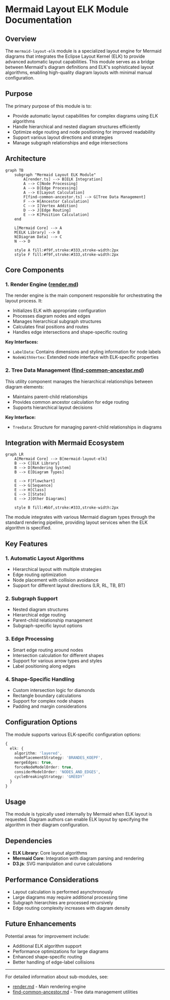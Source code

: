 # Mermaid Layout ELK Module Documentation

## Overview

The `mermaid-layout-elk` module is a specialized layout engine for Mermaid diagrams that integrates the Eclipse Layout Kernel (ELK) to provide advanced automatic layout capabilities. This module serves as a bridge between Mermaid's diagram definitions and ELK's sophisticated layout algorithms, enabling high-quality diagram layouts with minimal manual configuration.

## Purpose

The primary purpose of this module is to:
- Provide automatic layout capabilities for complex diagrams using ELK algorithms
- Handle hierarchical and nested diagram structures efficiently
- Optimize edge routing and node positioning for improved readability
- Support various layout directions and strategies
- Manage subgraph relationships and edge intersections

## Architecture

```mermaid
graph TB
    subgraph "Mermaid Layout ELK Module"
        A[render.ts] --> B[ELK Integration]
        A --> C[Node Processing]
        A --> D[Edge Processing]
        A --> E[Layout Calculation]
        F[find-common-ancestor.ts] --> G[Tree Data Management]
        F --> H[Ancestor Calculation]
        C --> I[Vertex Addition]
        D --> J[Edge Routing]
        E --> K[Position Calculation]
    end
    
    L[Mermaid Core] --> A
    M[ELK Library] --> B
    N[Diagram Data] --> C
    N --> D
    
    style A fill:#f9f,stroke:#333,stroke-width:2px
    style F fill:#f9f,stroke:#333,stroke-width:2px
```

## Core Components

### 1. Render Engine ([render.md](render.md))

The render engine is the main component responsible for orchestrating the layout process. It:
- Initializes ELK with appropriate configuration
- Processes diagram nodes and edges
- Manages hierarchical subgraph structures
- Calculates final positions and routes
- Handles edge intersections and shape-specific routing

**Key Interfaces:**
- `LabelData`: Contains dimensions and styling information for node labels
- `NodeWithVertex`: Extended node interface with ELK-specific properties

### 2. Tree Data Management ([find-common-ancestor.md](find-common-ancestor.md))

This utility component manages the hierarchical relationships between diagram elements:
- Maintains parent-child relationships
- Provides common ancestor calculation for edge routing
- Supports hierarchical layout decisions

**Key Interface:**
- `TreeData`: Structure for managing parent-child relationships in diagrams

## Integration with Mermaid Ecosystem

```mermaid
graph LR
    A[Mermaid Core] --> B[mermaid-layout-elk]
    B --> C[ELK Library]
    B --> D[Rendering System]
    B --> E[Diagram Types]
    
    E --> F[Flowchart]
    E --> G[Sequence]
    E --> H[Class]
    E --> I[State]
    E --> J[Other Diagrams]
    
    style B fill:#bbf,stroke:#333,stroke-width:2px
```

The module integrates with various Mermaid diagram types through the standard rendering pipeline, providing layout services when the ELK algorithm is specified.

## Key Features

### 1. Automatic Layout Algorithms
- Hierarchical layout with multiple strategies
- Edge routing optimization
- Node placement with collision avoidance
- Support for different layout directions (LR, RL, TB, BT)

### 2. Subgraph Support
- Nested diagram structures
- Hierarchical edge routing
- Parent-child relationship management
- Subgraph-specific layout options

### 3. Edge Processing
- Smart edge routing around nodes
- Intersection calculation for different shapes
- Support for various arrow types and styles
- Label positioning along edges

### 4. Shape-Specific Handling
- Custom intersection logic for diamonds
- Rectangle boundary calculations
- Support for complex node shapes
- Padding and margin considerations

## Configuration Options

The module supports various ELK-specific configuration options:

```typescript
{
  elk: {
    algorithm: 'layered',
    nodePlacementStrategy: 'BRANDES_KOEPF',
    mergeEdges: true,
    forceNodeModelOrder: true,
    considerModelOrder: 'NODES_AND_EDGES',
    cycleBreakingStrategy: 'GREEDY'
  }
}
```

## Usage

The module is typically used internally by Mermaid when ELK layout is requested. Diagram authors can enable ELK layout by specifying the algorithm in their diagram configuration.

## Dependencies

- **ELK Library**: Core layout algorithms
- **Mermaid Core**: Integration with diagram parsing and rendering
- **D3.js**: SVG manipulation and curve calculations

## Performance Considerations

- Layout calculation is performed asynchronously
- Large diagrams may require additional processing time
- Subgraph hierarchies are processed recursively
- Edge routing complexity increases with diagram density

## Future Enhancements

Potential areas for improvement include:
- Additional ELK algorithm support
- Performance optimizations for large diagrams
- Enhanced shape-specific routing
- Better handling of edge-label collisions

---

For detailed information about sub-modules, see:
- [render.md](render.md) - Main rendering engine
- [find-common-ancestor.md](find-common-ancestor.md) - Tree data management utilities